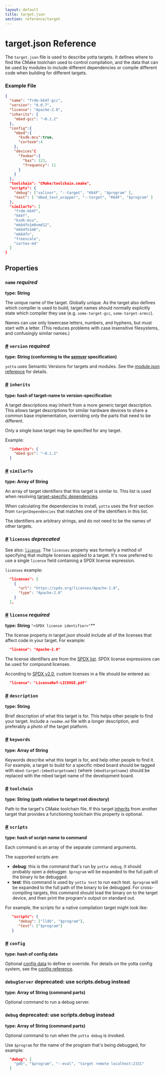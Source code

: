 ```yaml
---
layout: default
title: target.json
section: reference/target
---
```


# target.json Reference
The `target.json` file is used to describe yotta targets. It defines where to
find the CMake toolchain used to control compilation, and the data that can be
used by modules to include different dependencies or compile different code
when building for different targets.

### Example File
```json
{
  "name": "frdm-k64f-gcc",
  "version": "0.0.7",
  "license": "Apache-2.0",
  "inherits": {
    "mbed-gcc": "~0.1.2"
  },
  "config":{
    "mbed":{
      "ksdk-mcu":true,
      "cortexm":4
    },
    "devices"{
      "foobar":{
        "baz": 123,
        "frequency": 11
      }
    }
  },
  "toolchain": "CMake/toolchain.cmake",
  "scripts": {
    "debug": ["valinor", "--target", "K64F", "$program" ],
    "test": [ "mbed_test_wrapper", "--target", "K64F", "$program" ]
  },
  "similarTo": [
    "frdm-k64f",
    "k64f",
    "ksdk-mcu",
    "mk64fn1m0vmd12",
    "mk64fn1m0",
    "mk64fn",
    "freescale",
    "cortex-m4"
  ]
}
```

## Properties

### `name` *required*
**type: String**

The unique name of the target. Globally unique. As the target also defines
which compiler is used to build, target names should normally explicitly state
which compiler they use (e.g. `some-target-gcc`, `some-target-armcc`).

Names can use only lowercase letters, numbers, and hyphens, but must start with
a letter. (This reduces problems with case insensitive filesystems, and
confusingly similar names.)


### <a href="#version" name="version">#</a> `version` *required*
**type: String (conforming to the [semver](http://semver.org) specification)**

`yotta` uses Semantic Versions for targets and modules. See the [module.json
reference](../reference/module.html#version) for details.

### <a href="#inherits" name="inherits">#</a> `inherits`
**type: hash of target-name to version-specification**

A target descriptions may inherit from a more generic target description. This
allows target descriptions for similar hardware devices to share a common base
implementation, overriding only the parts that need to be different.

Only a single base target may be specified for any target.

Example:

```json
  "inherits": {
    "mbed-gcc": "~0.1.2"
  }
```

### <a href="#similarTo" name="similarTo">#</a> `similarTo`
**type: Array of String**

An array of target identifiers that this target is similar to. This list is
used when resolving [target-specific dependencies](../reference/module.html#targetDependencies).

When calculating the dependencies to install, `yotta` uses the first section
from `targetDependencies` that matches one of the identifiers in this list.

The identifiers are arbitrary strings, and do not need to be the names of other
targets.


### <a href="#licenses" name="licenses">#</a> `licenses` *deprecated*
See also: [`license`](#license). The `licenses` property was formerly a method
of specifying that multiple licenses applied to a target. It's now preferred to
use a single `license` field containing a SPDX license expression.

`licenses` example:

```json
  "licenses": [
    {
      "url": "https://spdx.org/licenses/Apache-2.0",
      "type": "Apache-2.0"
    }
  ],
```


### <a href="#license" name="license">#</a> `license` *required*
**type: String** `"<SPDX license identifier>"`**

The license property in target.json should include all of the licenses that
affect code in your target. For example:

```json
  "license": "Apache-2.0"
```

The license identifiers are from the [SPDX list](http://spdx.org/licenses/).
SPDX license expressions can be used for compound licenses.

According to [SPDX v2.0](https://spdx.org/sites/spdx/files/SPDX-2.0.pdf), custom licenses in a file should be entered as:

```json
  "license": "LicenseRef-LICENSE.pdf"
```


### <a href="#description" name="description">#</a> `description`
**type: String**

Brief description of what this target is for. This helps other people to find
your target.
Include a `readme.md` file with a longer description, and preferably a photo of
the target platform.

### <a href="#keywords" name="keywords">#</a> `keywords`
**type: Array of String**

Keywords describe what this target is for, and help other people to find it.
For example, a target to build for a specific mbed board should be tagged with
`mbed-target:{mbedtargetname}` (where `{mbedtargetname}` should be replaced
with the mbed target name of the development board.

### <a href="#toolchain" name="toolchain">#</a> `toolchain`
**type: String (path relative to target root directory)**

Path to the target's CMake toolchain file. If this target [inherits](#inherits)
from another target that provides a functioning toolchain this property is
optional.

### <a href="#scripts" name="scripts">#</a> `scripts`
**type: hash of script-name to command**

Each command is an array of the separate command arguments.

The supported scripts are:

 * **debug**: this is the command that's run by `yotta debug`, it should
   probably open a debugger. `$program` will be expanded to the full path of
   the binary to be debugged.
 * **test**: this command is used by `yotta test` to run each test. `$program`
   will be expanded to the full path of the binary to be debugged. For
   cross-compiling targets, this command should load the binary on to the
   target device, and then print the program's output on standard out.

For example, the scripts for a native compilation target might look like:

```json
   "scripts": {
      "debug": ["lldb", "$program"],
      "test": ["$program"]
   }
```

### <a href="#config" name="config">#</a> `config`
**type: hash of config data**

Optional [config data](/reference/config.html) to define or override. For
details on the yotta config system, see the [config
reference](/reference/config.html).


### `debugServer` **deprecated: use scripts.debug instead**
**type: Array of String (command parts)**

Optional command to run a debug server.

### `debug` **deprecated: use scripts.debug instead**
**type: Array of String (command parts)**

Optional command to run when the `yotta debug` is invoked.

Use `$program` for the name of the program that's being debugged, for example:

```json
  "debug": [
    "gdb", "$program", "--eval", "target remote localhost:2331"
  ]
```

